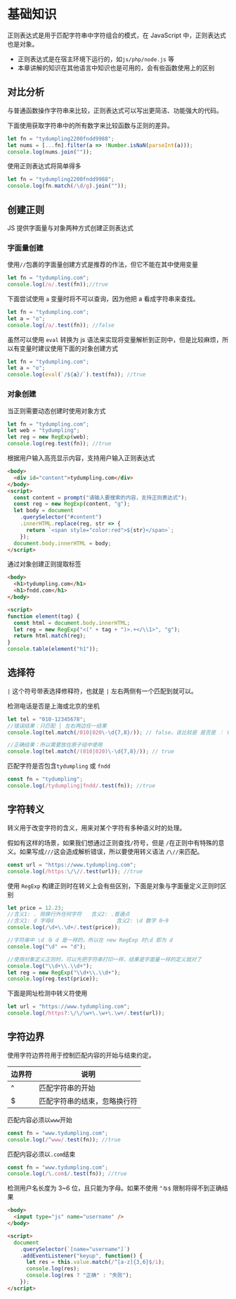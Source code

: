# 基础知识

正则表达式是用于匹配字符串中字符组合的模式，在 JavaScript 中，正则表达式也是对象。

- 正则表达式是在宿主环境下运行的，如`js/php/node.js` 等
- 本章讲解的知识在其他语言中知识也是可用的，会有些函数使用上的区别

## 对比分析

与普通函数操作字符串来比较，正则表达式可以写出更简洁、功能强大的代码。

下面使用获取字符串中的所有数字来比较函数与正则的差异。

```js
let fn = "tydumpling2200fndd9988";
let nums = [...fn].filter(a => !Number.isNaN(parseInt(a)));
console.log(nums.join(""));
```

使用正则表达式将简单得多

```js
let fn = "tydumpling2200fndd9988";
console.log(fn.match(/\d/g).join(""));
```

## 创建正则

JS 提供字面量与对象两种方式创建正则表达式

### 字面量创建

使用`//`包裹的字面量创建方式是推荐的作法，但它不能在其中使用变量

```js
let fn = "tydumpling.com";
console.log(/o/.test(fn));//true
```

下面尝试使用 `a` 变量时将不可以查询，因为他把 a 看成字符串来查找。

```js
let fn = "tydumpling.com";
let a = "o";
console.log(/a/.test(fn)); //false
```

虽然可以使用 `eval` 转换为 js 语法来实现将变量解析到正则中，但是比较麻烦，所以有变量时建议使用下面的对象创建方式

```js
let fn = "tydumpling.com";
let a = "o";
console.log(eval(`/${a}/`).test(fn)); //true
```

### 对象创建

当正则需要动态创建时使用对象方式

```js
let fn = "tydumpling.com";
let web = "tydumpling";
let reg = new RegExp(web);
console.log(reg.test(fn)); //true
```

根据用户输入高亮显示内容，支持用户输入正则表达式

```html
<body>
  <div id="content">tydumpling.com</div>
</body>
<script>
  const content = prompt("请输入要搜索的内容，支持正则表达式");
  const reg = new RegExp(content, "g");
  let body = document
    .querySelector("#content")
    .innerHTML.replace(reg, str => {
      return `<span style="color:red">${str}</span>`;
    });
  document.body.innerHTML = body;
</script>
```

通过对象创建正则提取标签

```html
<body>
  <h1>tydumpling.com</h1>
  <h1>fndd.com</h1>
</body>

<script>
function element(tag) {
  const html = document.body.innerHTML;
  let reg = new RegExp("<(" + tag + ")>.+</\\1>", "g");
  return html.match(reg);
}
console.table(element("h1"));
```

## 选择符

`|` 这个符号带表选择修释符，也就是 `|` 左右两侧有一个匹配到就可以。

检测电话是否是上海或北京的坐机

```js
let tel = "010-12345678";
//错误结果：只匹配 | 左右两边任一结果
console.log(tel.match(/010|020\-\d{7,8}/)); // false。该比较是 是否是 ： 010或020-7或8个数字

//正确结果：所以需要放在原子组中使用
console.log(tel.match(/(010|020)\-\d{7,8}/)); // true
```

匹配字符是否包含`tydumpling` 或 `fndd`

```js
const fn = "tydumpling";
console.log(/tydumpling|fndd/.test(fn)); //true
```

## 字符转义

转义用于改变字符的含义，用来对某个字符有多种语义时的处理。

假如有这样的场景，如果我们想通过正则查找`/`符号，但是 `/`在正则中有特殊的意义。如果写成`///`这会造成解析错误，所以要使用转义语法 `/\//`来匹配。

```js
const url = "https://www.tydumpling.com";
console.log(/https:\/\//.test(url)); //true
```

使用 `RegExp` 构建正则时在转义上会有些区别，下面是对象与字面量定义正则时区别

```js
let price = 12.23;
//含义1: . 除换行外任何字符 	含义2: .普通点
//含义1: d 字母d   					含义2: \d 数字 0~9
console.log(/\d+\.\d+/.test(price));

//字符串中 \d 与 d 是一样的，所以在 new RegExp 时\d 即为 d
console.log("\d" == "d");

//使用对象定义正则时，可以先把字符串打印一样，结果是字面量一样的定义就对了
console.log("\\d+\\.\\d+");
let reg = new RegExp("\\d+\\.\\d+");
console.log(reg.test(price));
```

下面是网址检测中转义符使用

```js
let url = "https://www.tydumpling.com";
console.log(/https?:\/\/\w+\.\w+\.\w+/.test(url));
```

## 字符边界

使用字符边界符用于控制匹配内容的开始与结束约定。

| 边界符 | 说明                         |
| ------ | ---------------------------- |
| ^      | 匹配字符串的开始             |
| $      | 匹配字符串的结束，忽略换行符 |

匹配内容必须以`www`开始

```js
const fn = "www.tydumpling.com";
console.log(/^www/.test(fn)); //true
```

匹配内容必须以`.com`结束

```js
const fn = "www.tydumpling.com";
console.log(/\.com$/.test(fn)); //true
```

检测用户名长度为 3~6 位，且只能为字母。如果不使用 `^与$` 限制将得不到正确结果

```html
<body>
  <input type="js" name="username" />
</body>

<script>
  document
    .querySelector(`[name="username"]`)
    .addEventListener("keyup", function() {
      let res = this.value.match(/^[a-z]{3,6}$/i);
      console.log(res);
      console.log(res ? "正确" : "失败");
    });
</script>
```
